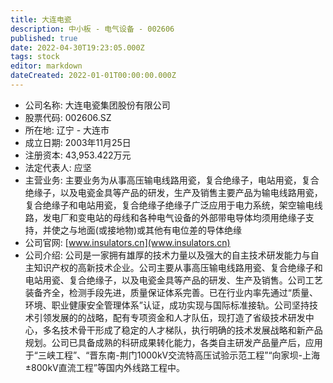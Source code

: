 ```yaml
---
title: 大连电瓷
description: 中小板 - 电气设备 - 002606
published: true
date: 2022-04-30T19:23:05.000Z
tags: stock
editor: markdown
dateCreated: 2022-01-01T00:00:00.000Z
---
```


- 公司名称: 大连电瓷集团股份有限公司
- 股票代码: 002606.SZ
- 所在地: 辽宁 - 大连市
- 成立日期: 2003年11月25日
- 注册资本: 43,953.422万元
- 法定代表人: 应坚
- 主营业务: 主要业务为从事高压输电线路用瓷，复合绝缘子，电站用瓷，复合绝缘子，以及电瓷金具等产品的研发，生产及销售主要产品为输电线路用瓷，复合绝缘子和电站用瓷，复合绝缘子绝缘子广泛应用于电力系统，架空输电线路，发电厂和变电站的母线和各种电气设备的外部带电导体均须用绝缘子支持，并使之与地面(或接地物)或其他有电位差的导体绝缘
- 公司官网: [www.insulators.cn](www.insulators.cn)
- 公司介绍: 公司是一家拥有雄厚的技术力量以及强大的自主技术研发能力与自主知识产权的高新技术企业。公司主要从事高压输电线路用瓷、复合绝缘子和电站用瓷、复合绝缘子，以及电瓷金具等产品的研发、生产及销售。公司工艺装备齐全，检测手段先进，质量保证体系完善。已在行业内率先通过“质量、环境、职业健康安全管理体系”认证，成功实现与国际标准接轨。公司坚持技术引领发展的的战略，配有专项资金和人才队伍，现打造了省级技术研发中心，多名技术骨干形成了稳定的人才梯队，执行明确的技术发展战略和新产品规划。公司已具备成熟的科研成果转化能力，各类自主研发产品量产后，应用于“三峡工程”、“晋东南-荆门1000kV交流特高压试验示范工程”“向家坝-上海±800kV直流工程”等国内外线路工程中。


